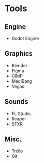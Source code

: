 # Tools

## Engine

- Godot Engine

## Graphics

- Blender
- Figma
- GIMP
- MediBang
- Vegas

## Sounds

- FL Studio
- Reaper
- SFXR

## Misc.

- Trello
- Git
